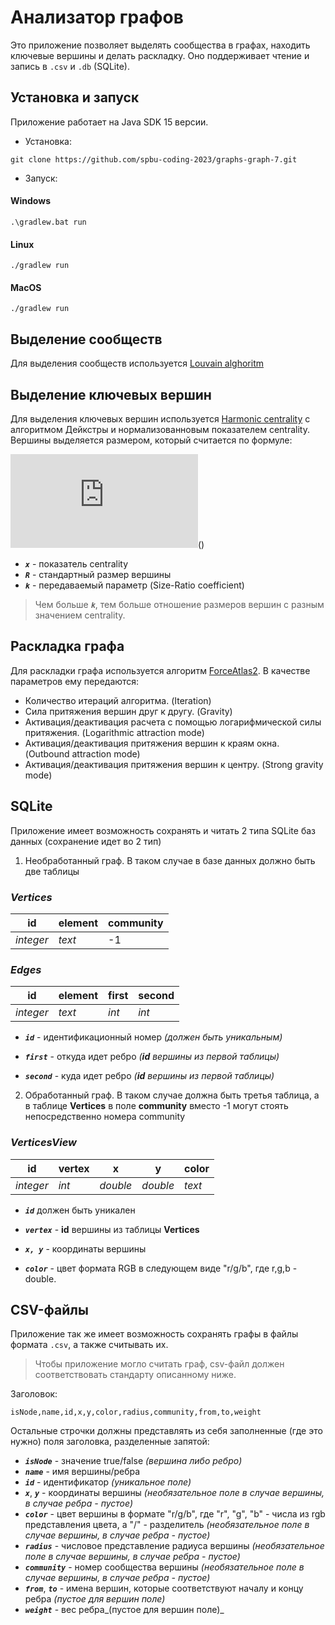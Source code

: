 # Анализатор графов
Это приложение позволяет выделять сообщества в графах, находить ключевые вершины и делать раскладку. Оно поддерживает чтение и запись в `.csv` и `.db` (SQLite).


## Установка и запуск
Приложение работает на Java SDK 15 версии.

- Установка:

```
git clone https://github.com/spbu-coding-2023/graphs-graph-7.git
```

- Запуск:

#### Windows

```
.\gradlew.bat run
```

#### Linux

```
./gradlew run
```

#### MacOS

```
./gradlew run
```

## Выделение сообществ
Для выделения сообществ используется [Louvain alghoritm](https://en.wikipedia.org/wiki/Louvain_method)

## Выделение ключевых вершин
Для выделения ключевых вершин используется [Harmonic centrality](http://infoscience.epfl.ch/record/200525/files/%5bEN%5dASNA09.pdf)
с алгоритмом Дейкстры и нормализованновым показателем centrality. Вершины выделяется размером, который считается по формуле:

![Formula](http://www.sciweavers.org/tex2img.php?eq=R%2A%5Cfrac%7B2%28%28e%2Bk%29%5Ex-%28e%2B%5Cfrac%7Bk%7D%7B2%7D%29%5Ex%29%7D%7Bk%7D&bc=White&fc=Black&im=jpg&fs=12&ff=arev&edit=0)()

- _**`x`**_ - показатель centrality
- _**`R`**_ - стандартный размер вершины
- _**`k`**_ - передаваемый параметр (Size-Ratio coefficient)

> Чем больше _**`k`**_, тем больше отношение размеров вершин с разным значением centrality.


## Раскладка графа
Для раскладки графа используется алгоритм [ForceAtlas2](https://journals.plos.org/plosone/article?id=10.1371/journal.pone.0098679). В качестве параметров ему передаются:


- Количество итераций алгоритма. (Iteration)
- Сила притяжения вершин друг к другу. (Gravity)
- Активация/деактивация расчета с помощью логарифмической силы притяжения. (Logarithmic attraction mode)
- Активация/деактивация притяжения вершин к краям окна. (Outbound attraction mode)
- Активация/деактивация притяжения вершин к центру. (Strong gravity mode)


## SQLite
Приложение имеет возможность сохранять и читать 2 типа SQLite баз данных (сохранение идет во 2 тип)

1) Необработанный граф. В таком случае в базе данных должно быть две таблицы


### _**Vertices**_

|  id | element | community |
|--|--|--|
| *integer* | *text* | -1 |

### _**Edges**_

|  id | element | first | second |
|--|--|--|--|
| *integer* | *text* | *int* | *int* |

- _**`id`**_ - идентификационный номер _(должен быть уникальным)_

- _**`first`**_ - откуда идет ребро _(**id** вершины из первой таблицы)_

- _**`second`**_ - куда идет ребро _(**id** вершины из первой таблицы)_

2. Обработанный граф. В таком случае должна быть третья таблица, а в таблице **Vertices** в поле **community** вместо -1 могут стоять непосредственно номера community

### _**VerticesView**_

|  id| vertex | x | y| color |
|--|--|--|--|--|
| *integer* | *int* | *double*| *double*| *text*|

- _**`id`**_ должен быть уникален

- _**`vertex`**_ - **id** вершины из таблицы **Vertices**

- _**`x, y`**_ - координаты вершины

- _**`color`**_ - цвет формата RGB в следующем виде "r/g/b",  где r,g,b - double.


## CSV-файлы
Приложение так же имеет возможность сохранять графы в файлы формата `.csv`, а также считывать их.

> Чтобы приложение могло считать граф, csv-файл должен соответствовать стандарту описанному ниже.

Заголовок:

```
isNode,name,id,x,y,color,radius,community,from,to,weight
```

Остальные строчки должны представлять из себя заполненные (где это нужно) поля заголовка, разделенные запятой:

- _**`isNode`**_ - значение true/false _(вершина либо ребро)_
- _**`name`**_ - имя вершины/ребра 
- _**`id`**_ - идентификатор _(уникальное поле)_
- _**`x`**_, _**`y`**_ - координаты вершины _(необязательное поле в случае вершины, в случае ребра - пустое)_
- _**`color`**_ - цвет вершины в формате "r/g/b", где "r", "g", "b" - числа из rgb представления цвета, а "/" - разделитель _(необязательное поле в случае вершины, в случае ребра - пустое)_
- _**`radius`**_ - числовое представление радиуса вершины _(необязательное поле в случае вершины, в случае ребра - пустое)_
- _**`community`**_ - номер сообщества вершины _(необязательное поле в случае вершины, в случае ребра - пустое)_
- _**`from`**_, _**`to`**_ - имена вершин, которые соответствуют началу и концу ребра _(пустое для вершин поле)_
- _**`weight`**_ - вес ребра_(пустое для вершин поле)_